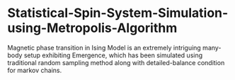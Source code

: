 # Statistical-Spin-System-Simulation-using-Metropolis-Algorithm
Magnetic phase transition in Ising Model is an extremely intriguing many-body setup exhibiting Emergence, which has been simulated using traditional random sampling method along with detailed-balance condition for markov chains.
